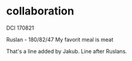 # collaboration
DCI 170821

Ruslan - 180/82/47
My favorit meal is meat
 
That's a line added by Jakub.
Line after Ruslans.
